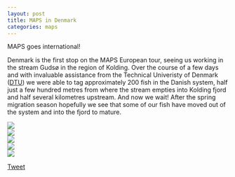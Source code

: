 ```yaml
---
layout: post
title: MAPS in Denmark
categories: maps
---
```

MAPS goes international!

Denmark is the first stop on the MAPS European tour, seeing us working in the stream Gudsø in the region of Kolding. <!--more--> Over the course of a few days and with invaluable assistance from the Technical Univeristy of Denmark ([DTU](https://www.dtu.dk/)) we were able to tag approximately 200 fish in the Danish system, half just a few hundred metres from where the stream empties into Kolding fjord and half several kilometres upstream. And now we wait! After the spring migration season hopefully we see that some of our fish have moved out of the system and into the fjord to mature.


<div class="swiper">
  <div class="swiper-wrapper">
    <div class="swiper-slide">
      <img src="https://user-images.githubusercontent.com/96004332/148944986-1aff75a3-4715-4ba1-95f5-72b500282230.jpg" />
    </div>
    <div class="swiper-slide">
      <img src="https://user-images.githubusercontent.com/96004332/148945052-2c8342c2-015f-4d21-903b-a74b5647b205.jpg" />
    </div>
    <div class="swiper-slide">
      <img src="https://user-images.githubusercontent.com/96004332/148945123-2544f229-7b51-47f9-b099-5868cecc27b6.JPG" />
    </div>
    <div class="swiper-slide">
      <img src="https://user-images.githubusercontent.com/96004332/148945172-5a69e899-767c-49f6-b5a5-68adbb25f59b.JPG" />
    </div>
    <div class="swiper-slide">
      <img src="https://user-images.githubusercontent.com/96004332/148945273-f5afac1b-073f-489d-b74c-2d82d88a9edc.JPG" />
    </div>
  </div>
  <div class="swiper-button-prev"></div>
  <div class="swiper-button-next"></div>
  <div class="swiper-pagination"></div>
</div>

<a href="https://twitter.com/share?ref_src=twsrc%5Etfw" class="twitter-share-button" data-show-count="false">Tweet</a><script async src="https://platform.twitter.com/widgets.js" charset="utf-8"></script>